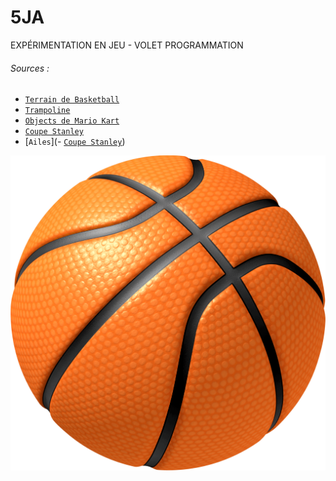 # 5JA
EXPÉRIMENTATION EN JEU - VOLET PROGRAMMATION
###### Sources :
- [`Terrain de Basketball`](https://sketchfab.com/3d-models/basketball-area-text-04e64c88c19f4d5ea93795d8d497befb)
- [`Trampoline`](https://www.models-resource.com/mobile/mytamagotchiforever/model/25376/)
- [`Objects de Mario Kart`](https://www.models-resource.com/wii_u/mariokart8/)
- [`Coupe Stanley`](https://sketchfab.com/3d-models/stanley-cup-141093a863b948299c97e6519e159823)
- [`Ailes`](- [`Coupe Stanley`](https://sketchfab.com/3d-models/stanley-cup-141093a863b948299c97e6519e159823))
 
![Image](./Assets/BasketBall/Basketball.png "Image du Thème")